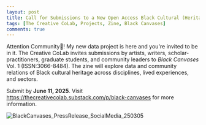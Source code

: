 ```yaml
---
layout: post
title: Call for Submissions to a New Open Access Black Cultural (Heritage) Zine
tags: [The Creative CoLab, Projects, Zine, Black Canvases]
comments: true
---
```


Attention Community🚨! My new data project is here and you're invited to be in it. The Creative CoLab invites submissions by
artists, writers, scholar-practitioners, graduate students, and community leaders to _Black Canvases_ Vol. 1 (ISSN:3066-8484). The zine will explore data and community relations of Black cultural heritage across disciplines, lived experiences, and sectors.

Submit by **June 11, 2025**. Visit 
https://thecreativecolab.substack.com/p/black-canvases for more information. 

![BlackCanvases_PressRelease_SocialMedia_250305](https://github.com/user-attachments/assets/fc589f89-f82b-4d10-9abf-696524e02d42)


